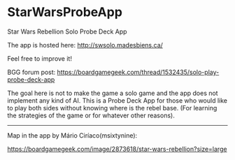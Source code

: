 # StarWarsProbeApp
Star Wars Rebellion Solo Probe Deck App

The app is hosted here:
http://swsolo.madesbiens.ca/

Feel free to improve it!

BGG forum post:
https://boardgamegeek.com/thread/1532435/solo-play-probe-deck-app


The goal here is not to make the game a solo game and the app does not implement any kind of AI.
This is a Probe Deck App for those who would like to play both sides without knowing where is the rebel base. (For learning the strategies of the game or for whatever other reasons).


-----
Map in the app by Mário Ciríaco(msixtynine):

https://boardgamegeek.com/image/2873618/star-wars-rebellion?size=large
